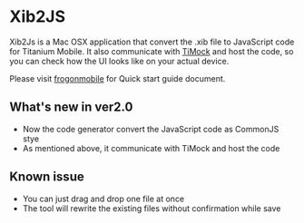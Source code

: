 Xib2JS
======

Xib2Js is a Mac OSX application that convert the .xib file to JavaScript code for Titanium Mobile. It also communicate with [TiMock](https://github.com/daoki2/TiMock) and host the code, so you can check how the UI looks like on your actual device.

Please visit [frogonmobile](http://blog.frogonmobile.com/apps/xib2js) for Quick start guide document.

What's new in ver2.0
--------------------

* Now the code generator convert the JavaScript code as CommonJS stye
* As mentioned above, it communicate with TiMock and host the code

Known issue
----------

* You can just drag and drop one file at once
* The tool will rewrite the existing files without confirmation while save
